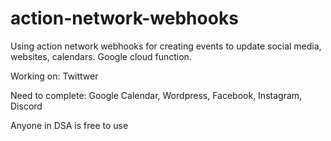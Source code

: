# action-network-webhooks
Using action network webhooks for creating events to update social media, websites, calendars. Google cloud function.

Working on:
Twittwer

Need to complete:
Google Calendar, Wordpress, Facebook, Instagram, Discord

Anyone in DSA is free to use
